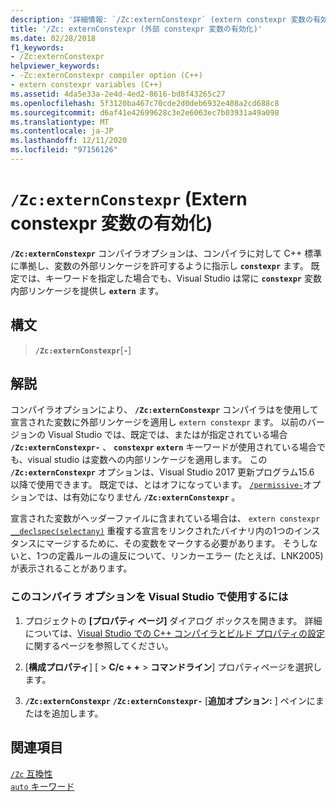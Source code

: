 ```yaml
---
description: '詳細情報: `/Zc:externConstexpr` (extern constexpr 変数の有効化)'
title: '/Zc: externConstexpr (外部 constexpr 変数の有効化)'
ms.date: 02/28/2018
f1_keywords:
- /Zc:externConstexpr
helpviewer_keywords:
- -Zc:externConstexpr compiler option (C++)
- extern constexpr variables (C++)
ms.assetid: 4da5e33a-2e4d-4ed2-8616-bd8f43265c27
ms.openlocfilehash: 5f3120ba467c70cde2d0deb6932e408a2cd688c8
ms.sourcegitcommit: d6af41e42699628c3e2e6063ec7b03931a49a098
ms.translationtype: MT
ms.contentlocale: ja-JP
ms.lasthandoff: 12/11/2020
ms.locfileid: "97156126"
---
```

# <a name="zcexternconstexpr-enable-extern-constexpr-variables"></a>`/Zc:externConstexpr` (Extern constexpr 変数の有効化)

**`/Zc:externConstexpr`** コンパイラオプションは、コンパイラに対して C++ 標準に準拠し、変数の外部リンケージを許可するように指示し **`constexpr`** ます。 既定では、キーワードを指定した場合でも、Visual Studio は常に **`constexpr`** 変数内部リンケージを提供し **`extern`** ます。

## <a name="syntax"></a>構文

> **`/Zc:externConstexpr`**[**`-`**]

## <a name="remarks"></a>解説

コンパイラオプションにより、 **`/Zc:externConstexpr`** コンパイラはを使用して宣言された変数に外部リンケージを適用し `extern constexpr` ます。 以前のバージョンの Visual Studio では、既定では、またはが指定されている場合 **`/Zc:externConstexpr-`** 、 **`constexpr`** **`extern`** キーワードが使用されている場合でも、visual studio は変数への内部リンケージを適用します。 この **`/Zc:externConstexpr`** オプションは、Visual Studio 2017 更新プログラム15.6 以降で使用できます。 既定では、とはオフになっています。 [`/permissive-`](permissive-standards-conformance.md)オプションでは、は有効になりません **`/Zc:externConstexpr`** 。

宣言された変数がヘッダーファイルに含まれている場合は、 `extern constexpr` [`__declspec(selectany)`](../../cpp/selectany.md) 重複する宣言をリンクされたバイナリ内の1つのインスタンスにマージするために、その変数をマークする必要があります。 そうしないと、1つの定義ルールの違反について、リンカーエラー (たとえば、LNK2005) が表示されることがあります。

### <a name="to-set-this-compiler-option-in-visual-studio"></a>このコンパイラ オプションを Visual Studio で使用するには

1. プロジェクトの **[プロパティ ページ]** ダイアログ ボックスを開きます。 詳細については、[Visual Studio での C++ コンパイラとビルド プロパティの設定](../working-with-project-properties.md)に関するページを参照してください。

1. [**構成プロパティ**] [  >  **C/c + +**  >  **コマンドライン**] プロパティページを選択します。

1. **`/Zc:externConstexpr`** **`/Zc:externConstexpr-`** [**追加オプション:** ] ペインにまたはを追加します。

## <a name="see-also"></a>関連項目

[`/Zc` 互換性](zc-conformance.md)<br/>
[`auto` キーワード](../../cpp/auto-cpp.md)
